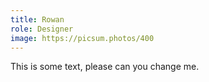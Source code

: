 ```yaml
---
title: Rowan
role: Designer
image: https://picsum.photos/400
---
```

This is some text, please can you change me.